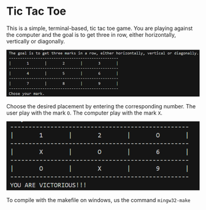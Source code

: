 # Tic Tac Toe

This is a simple, terminal-based, tic tac toe game.
You are playing against the computer and the goal is to get three in row,
either horizontally, vertically or diagonally.

![](./screenshots/initialize.png)

Choose the desired placement by entering the corresponding number.
The user play with the mark `O`.
The computer play with the mark `X`.

![](./screenshots/diagonally_win.png)

To compile with the makefile on windows, us the command `mingw32-make`
